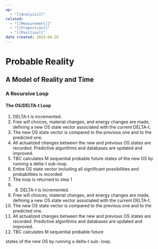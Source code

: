 ```yaml
---
up:
  - "[[Analysis]]"
related:
  - "[[Measurement]]"
  - "[[Proportion]]"
  - "[[Position]]"
date created: 2024-04-20
---
```

# Probable Reality

## A Model of Reality and Time

### A Recursive Loop
#### The OS/DELTA-t Loop
1. DELTA-t is incremented.
2. Free will choices, material changes, and energy changes are
made, defining a new OS state vector associated with the current
DELTA-t.
3. The new OS state vector is compared to the previous one and to
the predicted one.
4. All actualized changes between the new and previous OS states
are recorded. Predictive algorithms and databases are updated
and improved.
5. TBC calculates M sequential probable future states of the new
OS by running a delta-t sub-loop.
6. Entire OS state vector including all significant possibilities and
probabilities is recorded
7. The loop is returned to step 1
8. 8. DELTA-t is incremented.
9. Free will choices, material changes, and energy
changes are made, defining a new OS state vector
associated with the current DELTA-t.
10. The new OS state vector is compared to the
previous one and to the predicted one.
11. All actualized changes between the new and
previous OS states are recorded. Predictive
algorithms and databases are updated and
improved.
12. TBC calculates M sequential probable future

states of the new OS by running a delta-t sub-
loop.